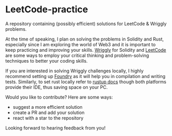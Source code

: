 # LeetCode-practice

A repository containing (possibly efficient) solutions for LeetCode &amp; Wriggly problems.

At the time of speaking, I plan on solving the problems in Solidity and Rust, especially since I am exploring the world of Web3 and it is important to keep practicing and improving your skills. [Wriggly](https://www.wriggly.io/) for Solidity and [LeetCode](https://leetcode.com/) are some ways to employ your critical thinking and problem-solving techniques to better your coding skills.

If you are interested in solving Wriggly challenges locally, I highly recommend setting up [Foundry](https://book.getfoundry.sh/getting-started/first-steps) as it will help you in compilation and writing tests. Similarly, to set rust locally refer to [rustup docs](https://rustup.rs/) though both platforms provide their IDE, thus saving space on your PC.

Would you like to contribute? Here are some ways:
- suggest a more efficient solution
- create a PR and add your solution
- react with a star to the repository

Looking forward to hearing feedback from you!
